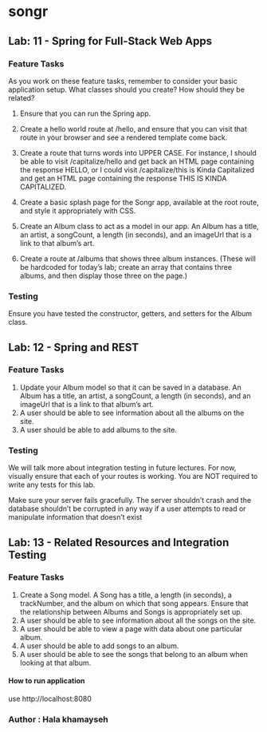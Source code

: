 # songr
## Lab: 11 - Spring for Full-Stack Web Apps
###  Feature Tasks
As you work on these feature tasks, remember to consider your basic application setup. What classes should you create? How should they be related?

1. Ensure that you can run the Spring app.

2. Create a hello world route at /hello, and ensure that you can visit that route in your browser and see a rendered template come back.
3. Create a route that turns words into UPPER CASE. For instance, I should be able to visit /capitalize/hello and get back an HTML page containing the response HELLO, or I could visit /capitalize/this is Kinda Capitalized and get an HTML page containing the response THIS IS KINDA CAPITALIZED.
4. Create a basic splash page for the Songr app, available at the root route, and style it appropriately with CSS.
5. Create an Album class to act as a model in our app.
An Album has a title, an artist, a songCount, a length (in seconds), and an imageUrl that is a link to that album’s art.
6. Create a route at /albums that shows three album instances. (These will be hardcoded for today’s lab; create an array that contains three albums, and then display those three on the page.)

### Testing
 Ensure you have tested the constructor, getters, and setters for the Album class.
## Lab: 12 - Spring and REST
### Feature Tasks
1. Update your Album model so that it can be saved in a database.
An Album has a title, an artist, a songCount, a length (in seconds), and an imageUrl that is a link to that album’s art.
2. A user should be able to see information about all the albums on the site.
3. A user should be able to add albums to the site.
### Testing
We will talk more about integration testing in future lectures. For now, visually ensure that each of your routes is working. You are NOT required to write any tests for this lab.

Make sure your server fails gracefully. The server shouldn’t crash and the database shouldn’t be corrupted in any way if a user attempts to read or manipulate information that doesn’t exist
## Lab: 13 - Related Resources and Integration Testing
### Feature Tasks
1. Create a Song model.
A Song has a title, a length (in seconds), a trackNumber, and the album on which that song appears.
Ensure that the relationship between Albums and Songs is appropriately set up.
2. A user should be able to see information about all the songs on the site.
3. A user should be able to view a page with data about one particular album.
4. A user should be able to add songs to an album.
5. A user should be able to see the songs that belong to an album when looking at that album.
 #### How to run application
 use http://localhost:8080

 ### Author : Hala khamayseh